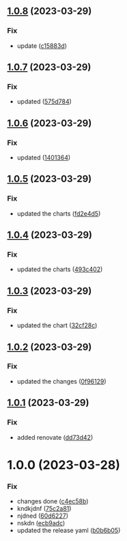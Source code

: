 ## [1.0.8](https://github.com/neeltom92/image-updater/compare/v1.0.7...v1.0.8) (2023-03-29)


### Fix

* update ([c15883d](https://github.com/neeltom92/image-updater/commit/c15883d024df1422a6db912b36b86b7cb9ded09e))

## [1.0.7](https://github.com/neeltom92/image-updater/compare/v1.0.6...v1.0.7) (2023-03-29)


### Fix

* updated ([575d784](https://github.com/neeltom92/image-updater/commit/575d784bcd638abc8162d41c0fc8fbff546a7b89))

## [1.0.6](https://github.com/neeltom92/image-updater/compare/v1.0.5...v1.0.6) (2023-03-29)


### Fix

* updated ([1401364](https://github.com/neeltom92/image-updater/commit/14013640a75f5c07b304c3d7a981961f48544bdb))

## [1.0.5](https://github.com/neeltom92/image-updater/compare/v1.0.4...v1.0.5) (2023-03-29)


### Fix

* updated the charts ([fd2e4d5](https://github.com/neeltom92/image-updater/commit/fd2e4d5ba33b26d22b7d1403bc76173ed3842d81))

## [1.0.4](https://github.com/neeltom92/image-updater/compare/v1.0.3...v1.0.4) (2023-03-29)


### Fix

* updated the charts ([493c402](https://github.com/neeltom92/image-updater/commit/493c4027dcadcc85b6a96509f054e49219536f29))

## [1.0.3](https://github.com/neeltom92/image-updater/compare/v1.0.2...v1.0.3) (2023-03-29)


### Fix

* updated the chart ([32cf28c](https://github.com/neeltom92/image-updater/commit/32cf28c81cf00bb1d57707ef3f3dced847cff9eb))

## [1.0.2](https://github.com/neeltom92/image-updater/compare/v1.0.1...v1.0.2) (2023-03-29)


### Fix

* updated the changes ([0f96129](https://github.com/neeltom92/image-updater/commit/0f96129e9fe74a67acbd982a55d1b7d56cdade88))

## [1.0.1](https://github.com/neeltom92/image-updater/compare/v1.0.0...v1.0.1) (2023-03-29)


### Fix

* added renovate ([dd73d42](https://github.com/neeltom92/image-updater/commit/dd73d42acbab3ec4fc7e8d00fb8aab0b50d36b32))

# 1.0.0 (2023-03-28)


### Fix

* changes done ([c4ec58b](https://github.com/neeltom92/image-updater/commit/c4ec58ba1dc0dfb28d2e37ee60f8c1580ede944c))
* kndkjdnf ([75c2a81](https://github.com/neeltom92/image-updater/commit/75c2a8149d45d9f299c0e53c09b3640817ef9ff3))
* njdned ([60d6227](https://github.com/neeltom92/image-updater/commit/60d6227702422aa0806220913d9023dad1ab139d))
* nskdn ([ecb9adc](https://github.com/neeltom92/image-updater/commit/ecb9adc0b17e8ec1bf4f16da6ce73078e7e5da98))
* updated the release yaml ([b0b6b05](https://github.com/neeltom92/image-updater/commit/b0b6b050ba4a173fc45e930f6ddbe6ccc0123740))
